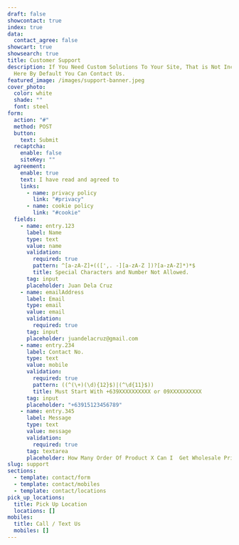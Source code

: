 ```yaml
---
draft: false
showcontact: true
index: true
data:
  contact_agree: false
showcart: true
showsearch: true
title: Customer Support
description: If You Need Custom Solutions To Your Site, That is Not Included
  Here By Default You Can Contact Us.
featured_image: /images/support-banner.jpeg
cover_photo:
  color: white
  shade: ""
  font: steel
form:
  action: "#"
  method: POST
  button:
    text: Submit
  recaptcha:
    enable: false
    siteKey: ""
  agreement:
    enable: true
    text: I have read and agreed to
    links:
      - name: privacy policy
        link: "#privacy"
      - name: cookie policy
        link: "#cookie"
  fields:
    - name: entry.123
      label: Name
      type: text
      value: name
      validation:
        required: true
        pattern: ^[a-zA-Z]+(([',. -][a-zA-Z ])?[a-zA-Z]*)*$
        title: Special Characters and Number Not Allowed.
      tag: input
      placeholder: Juan Dela Cruz
    - name: emailAddress
      label: Email
      type: email
      value: email
      validation:
        required: true
      tag: input
      placeholder: juandelacruz@gmail.com
    - name: entry.234
      label: Contact No.
      type: text
      value: mobile
      validation:
        required: true
        pattern: ((^(\+)(\d){12}$)|(^\d{11}$))
        title: Must Start With +639XXXXXXXXXX or 09XXXXXXXXXX
      tag: input
      placeholder: "+63915123456789"
    - name: entry.345
      label: Message
      type: text
      value: message
      validation:
        required: true
      tag: textarea
      placeholder: How Many Order Of Product X Can I  Get Wholesale Price?
slug: support
sections:
  - template: contact/form
  - template: contact/mobiles
  - template: contact/locations
pick_up_locations:
  title: Pick Up Location
  locations: []
mobiles:
  title: Call / Text Us
  mobiles: []
---
```


